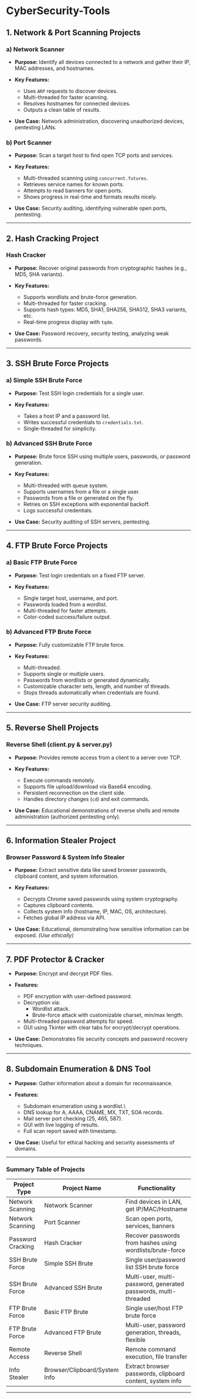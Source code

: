 # CyberSecurity-Tools


## 1. **Network & Port Scanning Projects**

### **a) Network Scanner**

* **Purpose:** Identify all devices connected to a network and gather their IP, MAC addresses, and hostnames.
* **Key Features:**

  * Uses `ARP` requests to discover devices.
  * Multi-threaded for faster scanning.
  * Resolves hostnames for connected devices.
  * Outputs a clean table of results.
* **Use Case:** Network administration, discovering unauthorized devices, pentesting LANs.

### **b) Port Scanner**

* **Purpose:** Scan a target host to find open TCP ports and services.
* **Key Features:**

  * Multi-threaded scanning using `concurrent.futures`.
  * Retrieves service names for known ports.
  * Attempts to read banners for open ports.
  * Shows progress in real-time and formats results nicely.
* **Use Case:** Security auditing, identifying vulnerable open ports, pentesting.

---

## 2. **Hash Cracking Project**

### **Hash Cracker**

* **Purpose:** Recover original passwords from cryptographic hashes (e.g., MD5, SHA variants).
* **Key Features:**

  * Supports wordlists and brute-force generation.
  * Multi-threaded for faster cracking.
  * Supports hash types: MD5, SHA1, SHA256, SHA512, SHA3 variants, etc.
  * Real-time progress display with `tqdm`.
* **Use Case:** Password recovery, security testing, analyzing weak passwords.

---

## 3. **SSH Brute Force Projects**

### **a) Simple SSH Brute Force**

* **Purpose:** Test SSH login credentials for a single user.
* **Key Features:**

  * Takes a host IP and a password list.
  * Writes successful credentials to `credentials.txt`.
  * Single-threaded for simplicity.

### **b) Advanced SSH Brute Force**

* **Purpose:** Brute force SSH using multiple users, passwords, or password generation.
* **Key Features:**

  * Multi-threaded with queue system.
  * Supports usernames from a file or a single user.
  * Passwords from a file or generated on the fly.
  * Retries on SSH exceptions with exponential backoff.
  * Logs successful credentials.
* **Use Case:** Security auditing of SSH servers, pentesting.

---

## 4. **FTP Brute Force Projects**

### **a) Basic FTP Brute Force**

* **Purpose:** Test login credentials on a fixed FTP server.
* **Key Features:**

  * Single target host, username, and port.
  * Passwords loaded from a wordlist.
  * Multi-threaded for faster attempts.
  * Color-coded success/failure output.

### **b) Advanced FTP Brute Force**

* **Purpose:** Fully customizable FTP brute force.
* **Key Features:**

  * Multi-threaded.
  * Supports single or multiple users.
  * Passwords from wordlists or generated dynamically.
  * Customizable character sets, length, and number of threads.
  * Stops threads automatically when credentials are found.
* **Use Case:** FTP server security auditing.

---

## 5. **Reverse Shell Projects**

### **Reverse Shell (client.py & server.py)**

* **Purpose:** Provides remote access from a client to a server over TCP.
* **Key Features:**

  * Execute commands remotely.
  * Supports file upload/download via Base64 encoding.
  * Persistent reconnection on the client side.
  * Handles directory changes (`cd`) and exit commands.
* **Use Case:** Educational demonstrations of reverse shells and remote administration (authorized pentesting only).

---

## 6. **Information Stealer Project**

### **Browser Password & System Info Stealer**

* **Purpose:** Extract sensitive data like saved browser passwords, clipboard content, and system information.
* **Key Features:**

  * Decrypts Chrome saved passwords using system cryptography.
  * Captures clipboard contents.
  * Collects system info (hostname, IP, MAC, OS, architecture).
  * Fetches global IP address via API.
* **Use Case:** Educational, demonstrating how sensitive information can be exposed. *(Use ethically)*

---

## 7. PDF Protector & Cracker

* **Purpose:** Encrypt and decrypt PDF files.

* **Features:**
  * PDF encryption with user-defined password.
  * Decryption via:
     * Wordlist attack.
     * Brute-force attack with customizable charset, min/max length.
  * Multi-threaded password attempts for speed.
  * GUI using Tkinter with clear tabs for encrypt/decrypt operations.
* **Use Case:** Demonstrates file security concepts and password recovery techniques.

---

## 8. Subdomain Enumeration & DNS Tool

* **Purpose:** Gather information about a domain for reconnaissance.

* **Features:**
  * Subdomain enumeration using a wordlist.\
  * DNS lookup for A, AAAA, CNAME, MX, TXT, SOA records.
  * Mail server port checking (25, 465, 587).
  * GUI with live logging of results.
  * Full scan report saved with timestamp.
* **Use Case:** Useful for ethical hacking and security assessments of domains.

---

### **Summary Table of Projects**

| Project Type      | Project Name                  | Functionality                                                   |
| ----------------- | ----------------------------- | --------------------------------------------------------------- |
| Network Scanning  | Network Scanner               | Find devices in LAN, get IP/MAC/Hostname                        |
| Network Scanning  | Port Scanner                  | Scan open ports, services, banners                              |
| Password Cracking | Hash Cracker                  | Recover passwords from hashes using wordlists/brute-force       |
| SSH Brute Force   | Simple SSH Brute              | Single user/password list SSH brute force                       |
| SSH Brute Force   | Advanced SSH Brute            | Multi-user, multi-password, generated passwords, multi-threaded |
| FTP Brute Force   | Basic FTP Brute               | Single user/host FTP brute force                                |
| FTP Brute Force   | Advanced FTP Brute            | Multi-user, password generation, threads, flexible              |
| Remote Access     | Reverse Shell                 | Remote command execution, file transfer                         |
| Info Stealer      | Browser/Clipboard/System Info | Extract browser passwords, clipboard content, system info       |

---

